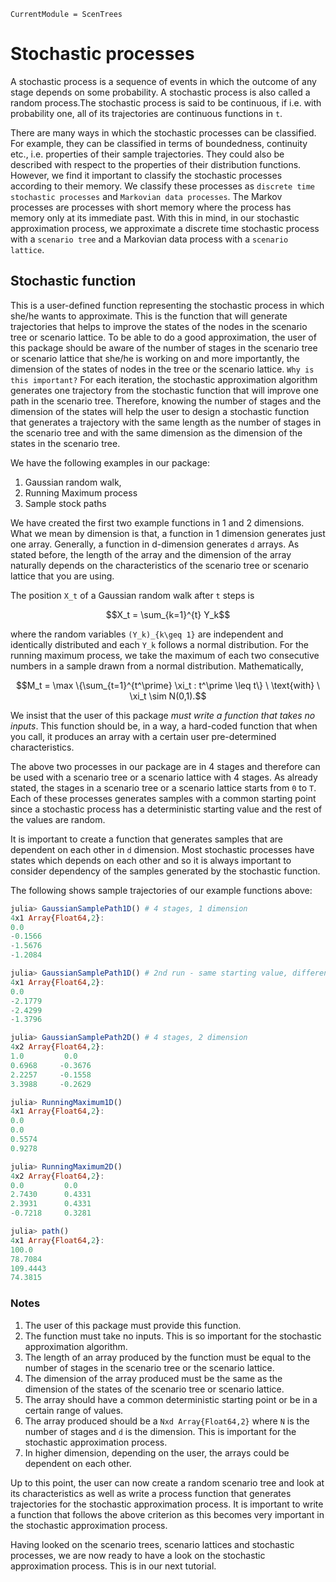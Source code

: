 ```@meta
CurrentModule = ScenTrees
```

# Stochastic processes

A stochastic process is a sequence of events in which the outcome of any stage depends on some probability. A stochastic process is also called a random process.The stochastic process is said to be continuous, if i.e. with probability one, all of its trajectories are continuous functions in `t`.

There are many ways in which the stochastic processes can be classified. For example, they can be classified in terms of boundedness, continuity etc., i.e. properties of their sample trajectories. They could also be described with respect to the properties of their distribution functions. However, we find it important to classify the stochastic processes according to their memory. We classify these processes as `discrete time stochastic processes` and `Markovian data processes`. The Markov processes are processes with short memory where the process has memory only at its immediate past. With this in mind, in our stochastic approximation process, we approximate a discrete time stochastic process with a `scenario tree` and a Markovian data process with a `scenario lattice`.  

## Stochastic function

This is a user-defined function representing the stochastic process in which she/he wants to approximate. This is the function that will generate trajectories that helps to improve the states of the nodes in the scenario tree or scenario lattice. To be able to do a good approximation, the user of this package should be aware of the number of stages in the scenario tree or scenario lattice that she/he is working on and more importantly, the dimension of the states of nodes in the tree or the scenario lattice. `Why is this important?` For each iteration, the stochastic approximation algorithm generates one trajectory from the stochastic function that will improve one path in the scenario tree. Therefore, knowing the number of stages and the dimension of the states will help the user to design a stochastic function that generates a trajectory with the same length as the number of stages in the scenario tree and with the same dimension as the dimension of the states in the scenario tree.

We have the following examples in our package:

1. Gaussian random walk,
2. Running Maximum process
3. Sample stock paths

We have created the first two example functions in 1 and 2 dimensions. What we mean by dimension is that, a function in 1 dimension generates just one array. Generally, a function in d-dimension generates `d` arrays. As stated before, the length of the array and the dimension of the array naturally depends on the characteristics of the scenario tree or scenario lattice that you are using.

The position ``X_t`` of a Gaussian random walk after ``t`` steps is
```math
X_t = \sum_{k=1}^{t} Y_k
```
where the random variables ``(Y_k)_{k\geq 1}`` are independent and identically distributed and each ``Y_k`` follows a normal distribution. For the running maximum process, we take the maximum of each two consecutive numbers in a sample drawn from a normal distribution. Mathematically,
```math
M_t = \max \{\sum_{t=1}^{t^\prime} \xi_t : t^\prime \leq t\} \ \text{with} \ \xi_t \sim N(0,1).
```
We insist that the user of this package _must write a function that takes no inputs_. This function should be, in a way, a hard-coded function that when you call, it produces an array with a certain user pre-determined characteristics.

The above two processes in our package are in 4 stages and therefore can be used with a scenario tree or a scenario lattice with 4 stages. As already stated, the stages in a scenario tree or a scenario lattice starts from `0` to `T`. Each of these processes generates samples with a common starting point since a stochastic process has a deterministic starting value and the rest of the values are random.

It is important to create a function that generates samples that are dependent on each other in `d` dimension. Most stochastic processes have states which depends on each other and so it is always important to consider dependency of the samples generated by the stochastic function.

The following shows sample trajectories of our example functions above:

```julia
julia> GaussianSamplePath1D() # 4 stages, 1 dimension
4x1 Array{Float64,2}:
0.0
-0.1566
-1.5676
-1.2084

julia> GaussianSamplePath1D() # 2nd run - same starting value, different other values (randomness)
4x1 Array{Float64,2}:
0.0
-2.1779
-2.4299
-1.3796

julia> GaussianSamplePath2D() # 4 stages, 2 dimension
4x2 Array{Float64,2}:
1.0         0.0
0.6968     -0.3676
2.2257     -0.1558
3.3988     -0.2629

julia> RunningMaximum1D()
4x1 Array{Float64,2}:
0.0
0.0
0.5574
0.9278

julia> RunningMaximum2D()
4x2 Array{Float64,2}:
0.0         0.0
2.7430      0.4331
2.3931      0.4331
-0.7218     0.3281

julia> path()
4x1 Array{Float64,2}:
100.0
78.7084
109.4443
74.3815
```

### Notes

1. The user of this package must provide this function.
2. The function must take no inputs. This is so important for the stochastic approximation algorithm.
3. The length of an array produced by the function must be equal to the number of stages in the scenario tree or the scenario lattice.
4. The dimension of the array produced must be the same as the dimension of the states of the scenario tree or scenario lattice.
5. The array should have a common deterministic starting point or be in a certain range of values.
6. The array produced should be a `Nxd Array{Float64,2}` where `N` is the number of stages and `d` is the dimension. This is important for the stochastic approximation process.
7. In higher dimension, depending on the user, the arrays could be dependent on each other.

Up to this point, the user can now create a random scenario tree and look at its characteristics as well as write a process function that generates trajectories for the stochastic approximation process. It is important to write a function that follows the above criterion as this becomes very important in the stochastic approximation process.

Having looked on the scenario trees, scenario lattices and stochastic processes, we are now ready to have a look on the stochastic approximation process. This is in our next tutorial.
